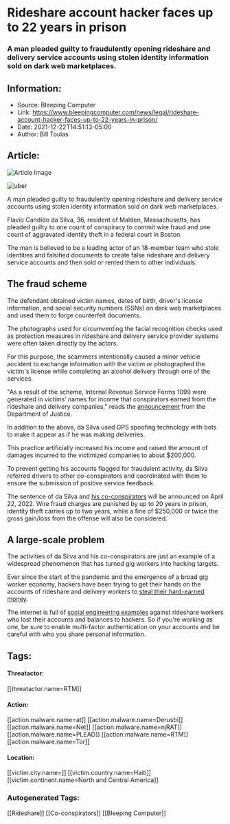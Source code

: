 # Rideshare account hacker faces up to 22 years in prison
### A man pleaded guilty to fraudulently opening rideshare and delivery service accounts using stolen identity information sold on dark web marketplaces.

## Information:
+ Source: Bleeping Computer
+ Link: https://www.bleepingcomputer.com/news/legal/rideshare-account-hacker-faces-up-to-22-years-in-prison/
+ Date: 2021-12-22T14:51:13-05:00
+ Author: Bill Toulas


## Article:
![Article Image](https://www.bleepstatic.com/content/hl-images/2021/12/22/uber.jpg)

![uber](https://www.bleepstatic.com/content/hl-images/2021/12/22/uber.jpg?rand=90015431)


A man pleaded guilty to fraudulently opening rideshare and delivery service accounts using stolen identity information sold on dark web marketplaces.


Flavio Candido da Silva, 36, resident of Malden, Massachusetts, has pleaded guilty to one count of conspiracy to commit wire fraud and one count of aggravated identity theft in a federal court in Boston.


The man is believed to be a leading actor of an 18-member team who stole identities and falsified documents to create false rideshare and delivery service accounts and then sold or rented them to other individuals.


The fraud scheme
----------------


The defendant obtained victim names, dates of birth, driver's license information, and social security numbers (SSNs) on dark web marketplaces and used them to forge counterfeit documents.


The photographs used for circumventing the facial recognition checks used as protection measures in rideshare and delivery service provider systems were often taken directly by the actors.


For this purpose, the scammers intentionally caused a minor vehicle accident to exchange information with the victim or photographed the victim's license while completing an alcohol delivery through one of the services.


"As a result of the scheme, Internal Revenue Service Forms 1099 were generated in victims’ names for income that conspirators earned from the rideshare and delivery companies," reads the [announcement](http://www.justice.gov/usao-ma/pr/brazilian-national-pleads-guilty-role-nationwide-rideshare-and-delivery-account-fraud) from the Department of Justice.


In addition to the above, da Silva used GPS spoofing technology with bots to make it appear as if he was making deliveries.


This practice artificially increased his income and raised the amount of damages incurred to the victimized companies to about $200,000.


To prevent getting his accounts flagged for fraudulent activity, da Silva referred drivers to other co-conspirators and coordinated with them to ensure the submission of positive service feedback.


The sentence of da Silva and [his co-conspirators](https://www.justice.gov/usao-ma/victim-and-witness-assistance-program/us-v-wemerson-dutra-aguiar-and-us-v-priscila-barbosa-et-al) will be announced on April 22, 2022. Wire fraud charges are punished by up to 20 years in prison, identity theft carries up to two years, while a fine of $250,000 or twice the gross gain/loss from the offense will also be considered.


A large-scale problem
---------------------


The activities of da Silva and his co-conspirators are just an example of a widespread phenomenon that has turned gig workers into hacking targets.


Ever since the start of the pandemic and the emergence of a broad gig worker economy, hackers have been trying to get their hands on the accounts of rideshare and delivery workers to [steal their hard-earned money](https://www.vice.com/en/article/qj8pzb/scammers-are-hacking-targets-gig-workers-and-stealing-their-money).


The internet is full of [social engineering examples](https://ride.guru/lounge/p/hack-currently-aimed-at-uber-drivers) against rideshare workers who lost their accounts and balances to hackers. So if you're working as one, be sure to enable multi-factor authentication on your accounts and be careful with who you share personal information.





## Tags:

#### Threatactor:
[[threatactor.name=RTM]]

#### Action:
[[action.malware.name=at]] [[action.malware.name=Derusbi]] [[action.malware.name=Net]] [[action.malware.name=njRAT]] [[action.malware.name=PLEAD]] [[action.malware.name=RTM]] [[action.malware.name=Tor]]

#### Location:
[[victim.city.name=]] [[victim.country.name=Haiti]] [[victim.continent.name=North and Central America]]

### Autogenerated Tags:
[[Rideshare]] [[Co-conspirators]] [[Bleeping Computer]]

